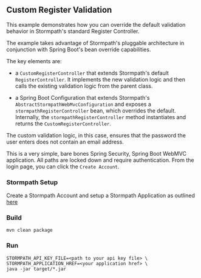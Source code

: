 ## Custom Register Validation

This example demonstrates how you can override the default validation behavior in Stormpath's standard Register
Controller.

The example takes advantage of Stormpath's pluggable architecture in conjunction with Spring Boot's bean override
capabilities.

The key elements are:

* a `CustomRegisterController` that extends Stormpath's default `RegisterController`. It implements the new
validation logic and then calls the existing validation logic from the parent class.

* a Spring Boot Configuration that extends Stormpath's `AbstractStormpathWebMvcConfiguration` and
exposes a `stormpathRegisterController` bean, which overrides the default. Internally, the `stormpathRegisterController`
method instantiates and returns the `CustomRegisterController`.

The custom validation logic, in this case, ensures that the password the user enters does not contain an email address.

This is a very simple, bare bones Spring Security, Spring Boot WebMVC application. All paths are locked down and require
authentication. From the login page, you can click the `Create Account`.

### Stormpath Setup

Create a Stormpath Account and setup a Stormpath Application as outlined
[here](https://docs.stormpath.com/rest/product-guide/latest/quickstart.html)

### Build

```
mvn clean package
```

### Run

```
STORMPATH_API_KEY_FILE=<path to your api key file> \
STORMPATH_APPLICATION_HREF=<your application href> \
java -jar target/*.jar
```
